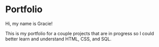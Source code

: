 # Portfolio

Hi, my name is Gracie!

This is my portfolio for a couple projects that are in progress so I could better learn and understand HTML, CSS, and SQL.
